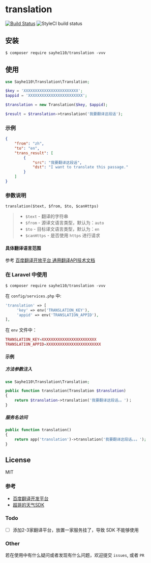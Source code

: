 # translation

[![Build Status](https://travis-ci.org/SayHe110/translation.svg?branch=master)](https://travis-ci.org/SayHe110/translation)
![StyleCI build status](https://github.styleci.io/repos/150516140/shield) 

## 安装

```shell
$ composer require sayhe110/translation -vvv
```

## 使用

```php
use Sayhe110\Translation\Translation;

$key = 'XXXXXXXXXXXXXXXXXXXXXXXX';
$appid = 'XXXXXXXXXXXXXXXXXXXXXXXX';

$translation = new Translation($key, $appid);

$result = $translation->translation('我要翻译这段话');
```

### 示例
```json
{
    "from": "zh",
    "to": "en",
    "trans_result": [
        {
            "src": "我要翻译这段话",
            "dst": "I want to translate this passage."
        }
    ]
}
```

### 参数说明
```
translation($text, $from, $to, $canHttps)
```
> - `$text` - 翻译的字符串
> - `$from` - 源译文语言类型，默认为：`auto`
> - `$to` - 目标译文语言类型，默认为：`en`
> - `$canHttps` - 是否使用 `https` 进行请求

#### 具体翻译语言范围
参考 [百度翻译开放平台 通用翻译API技术文档](http://api.fanyi.baidu.com/api/trans/product/apidoc)

### 在 Laravel 中使用

```shell
$ composer require sayhe110/translation -vvv
```

在 `config/services.php` 中:
```php
'translation' => [
     'key' => env('TRANSLATION_KEY'),
     'appid' => env('TRANSLATION_APPID'),
],
```
在 `env` 文件中：
```php
TRANSLATION_KEY=XXXXXXXXXXXXXXXXXXXXXXXX
TRANSLATION_APPID=XXXXXXXXXXXXXXXXXXXXXXXX
```
#### 示例
##### 方法参数注入
```php
use Sayhe110\Translation\Translation;

public function translation(Translation $translation)
{
    return $translation->translation('我要翻译这段话。。')；
}
```
##### 服务名访问
```php
public function translation()
{
    return app('translation')->translation('我要翻译这段话。。。');
}
```
## License
MIT

### 参考
- [百度翻译开发平台](http://api.fanyi.baidu.com/api/trans/product/index)
- [超哥的天气SDK](https://github.com/overtrue/weather)

### Todo
- [ ] 添加2-3家翻译平台，放置一家服务挂了，导致 SDK 不能够使用

### Other
若在使用中有什么疑问或者发现有什么问题，欢迎提交 `issues`, 或者 `PR`
